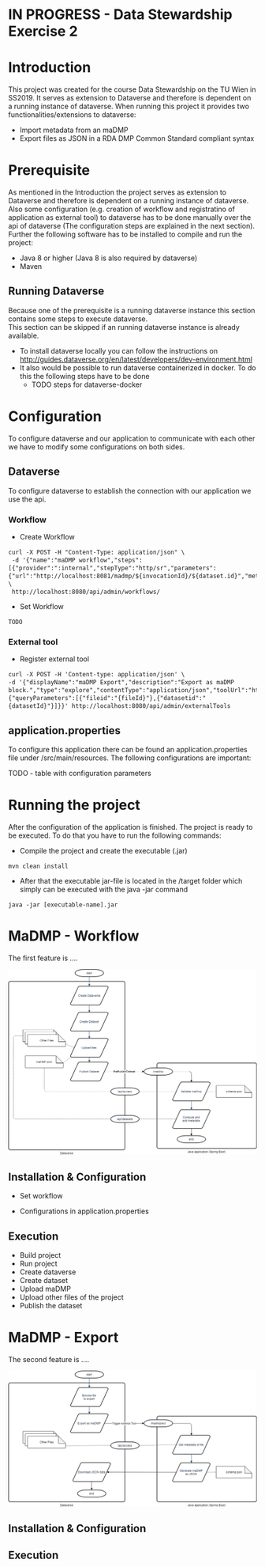 # IN PROGRESS - Data Stewardship Exercise 2

# Introduction
This project was created for the course Data Stewardship on the TU Wien in SS2019.
It serves as extension to Dataverse and therefore is dependent on a running instance of dataverse.
When running this project it provides two functionalities/extensions to dataverse:
* Import metadata from an maDMP 
* Export files as JSON in a RDA DMP Common Standard compliant syntax

# Prerequisite
As mentioned in the Introduction the project serves as extension to Dataverse and therefore is dependent on a running instance of dataverse.
Also some configuration (e.g. creation of workflow and registratino of application as external tool) to dataverse has to be done manually over the api of dataverse (The configuration steps are explained in the next section).  
Further the following software has to be installed to compile and run the project:
* Java 8 or higher (Java 8 is also required by dataverse)
* Maven

## Running Dataverse
Because one of the prerequisite is a running dataverse instance this section contains some steps to execute dataverse.  
This section can be skipped if an running dataverse instance is already available.
* To install dataverse locally you can follow the instructions on http://guides.dataverse.org/en/latest/developers/dev-environment.html
* It also would be possible to run dataverse containerized in docker. To do this the following steps have to be done
  * TODO steps for dataverse-docker

# Configuration
To configure dataverse and our application to communicate with each other we have to modify some configurations on both sides.

## Dataverse
To configure dataverse to establish the connection with our application we use the api.

### Workflow
* Create Workflow
```
curl -X POST -H "Content-Type: application/json" \
 -d '{"name":"maDMP workflow","steps":[{"provider":":internal","stepType":"http/sr","parameters":{"url":"http://localhost:8081/madmp/${invocationId}/${dataset.id}","method":"POST","contentType":"text/plain","body":"","expectedResponse":"OK.*"}}]}' \
 http://localhost:8080/api/admin/workflows/
```
* Set Workflow
```
TODO
```

### External tool
* Register external tool
```
curl -X POST -H 'Content-type: application/json' \
-d '{"displayName":"maDMP Export","description":"Export as maDMP block.","type":"explore","contentType":"application/json","toolUrl":"http://localhost:8081/madmp/ext","toolParameters":{"queryParameters":[{"fileid":"{fileId}"},{"datasetid":"{datasetId}"}]}}' http://localhost:8080/api/admin/externalTools
```

## application.properties
To configure this application there can be found an application.properties file under /src/main/resources.
The following configurations are important:

TODO - table with configuration parameters

# Running the project
After the configuration of the application is finished. The project is ready to be executed.
To do that you have to run the following commands:
* Compile the project and create the executable (.jar)
```
mvn clean install
```

* After that the executable jar-file is located in the /target folder which simply can be executed with the java -jar command
```
java -jar [executable-name].jar
```

# MaDMP - Workflow
The first feature is ....

![Workflow](https://github.com/Hido1994/madmp/blob/master/docs/workflow.png?raw=true "MaDMP - Workflow process")

## Installation & Configuration
* Set workflow

* Configurations in application.properties


## Execution
* Build project  
* Run project  
* Create dataverse  
* Create dataset  
* Upload maDMP  
* Upload other files of the project  
* Publish the dataset  

# MaDMP - Export
The second feature is ....

![Extension](https://github.com/Hido1994/madmp/blob/master/docs/extension.png?raw=true "MaDMP - Export process")

## Installation & Configuration



## Execution

